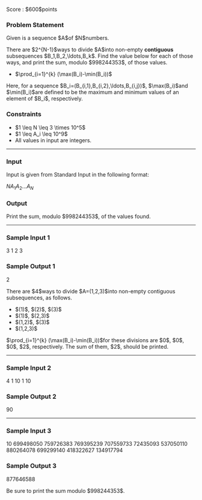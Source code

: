 
<div>

<span>

<span>

<p>
Score : $600$points
</p>

<div>

<section>

### **Problem Statement**

<p>
Given is a sequence $A$of $N$numbers.
</p>

<p>
There are $2^{N-1}$ways to divide $A$into non-empty 
<strong>
contiguous
</strong>
subsequences $B_1,B_2,\ldots,B_k$. Find the value below for each of those ways, and print the sum, modulo $998244353$, of those values.
</p>

<ul>

<li>
$\prod_{i=1}^{k} (\max(B_i)-\min(B_i))$
</li>

</ul>

<p>
Here, for a sequence $B_i=(B_{i,1},B_{i,2},\ldots,B_{i,j})$, $\max(B_i)$and $\min(B_i)$are defined to be the maximum and minimum values of an element of $B_i$, respectively.
</p>

</section>

</div>

<div>

<section>

### **Constraints**

<ul>

<li>
$1 \leq N \leq 3 \times 10^5$
</li>

<li>
$1 \leq A_i \leq 10^9$
</li>

<li>
All values in input are integers.
</li>

</ul>

</section>

</div>

---

<div>

<div>

<section>

### **Input**

<p>
Input is given from Standard Input in the following format:
</p>

<div>

$N$$A_1$$A_2$$\ldots$$A_N$
</div>

</section>

</div>

<div>

<section>

### **Output**

<p>
Print the sum, modulo $998244353$, of the values found.
</p>

</section>

</div>

</div>

---

<div>

<section>

### **Sample Input 1**

<div>

3
1 2 3

</div>

</section>

</div>

<div>

<section>

### **Sample Output 1**

<div>

2

</div>

<p>
There are $4$ways to divide $A=(1,2,3)$into non-empty contiguous subsequences, as follows.
</p>

<ul>

<li>
$(1)$, $(2)$, $(3)$
</li>

<li>
$(1)$, $(2,3)$
</li>

<li>
$(1,2)$, $(3)$
</li>

<li>
$(1,2,3)$
</li>

</ul>

<p>
$\prod_{i=1}^{k} (\max(B_i)-\min(B_i))$for these divisions are $0$, $0$, $0$, $2$, respectively. The sum of them, $2$, should be printed.
</p>

</section>

</div>

---

<div>

<section>

### **Sample Input 2**

<div>

4
1 10 1 10

</div>

</section>

</div>

<div>

<section>

### **Sample Output 2**

<div>

90

</div>

</section>

</div>

---

<div>

<section>

### **Sample Input 3**

<div>

10
699498050 759726383 769395239 707559733 72435093 537050110 880264078 699299140 418322627 134917794

</div>

</section>

</div>

<div>

<section>

### **Sample Output 3**

<div>

877646588

</div>

<p>
Be sure to print the sum modulo $998244353$.
</p>

</section>

</div>

</span>

</span>

</div>
